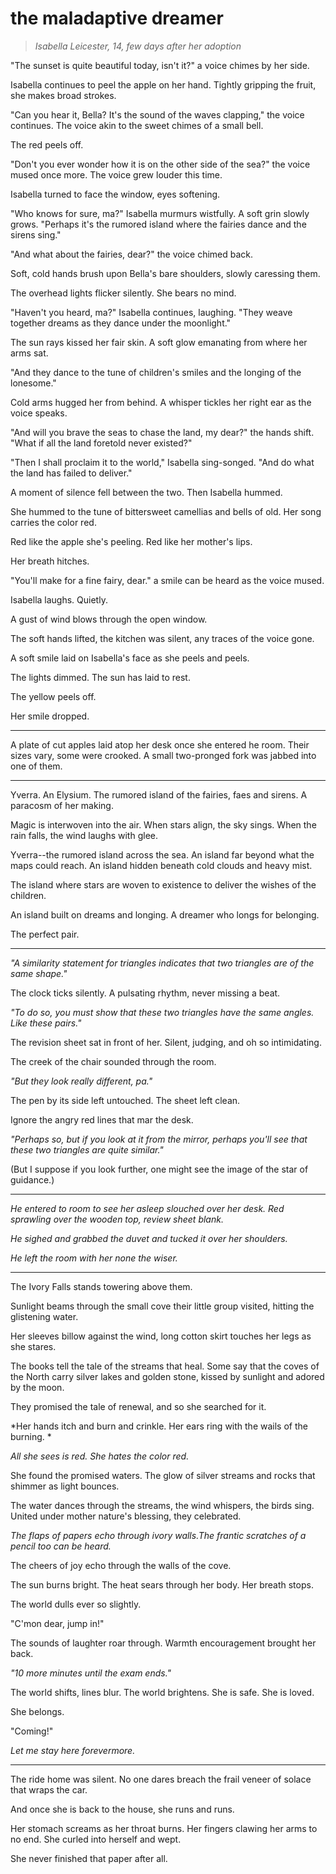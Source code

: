 # the maladaptive dreamer

> *Isabella Leicester, 14, few days after her adoption*



"The sunset is quite beautiful today, isn't it?" a voice chimes by her side.

Isabella continues to peel the apple on her hand. Tightly gripping the fruit, she makes broad strokes.

"Can you hear it, Bella? It's the sound of the waves clapping," the voice continues. The voice akin to the sweet chimes of a small bell.

The red peels off.

"Don't you ever wonder how it is on the other side of the sea?" the voice mused once more. The voice grew louder this time.

Isabella turned to face the window, eyes softening.

"Who knows for sure, ma?" Isabella murmurs wistfully. A soft grin slowly grows. "Perhaps it's the rumored island where the fairies dance and the sirens sing."

"And what about the fairies, dear?" the voice chimed back.

Soft, cold hands brush upon Bella's bare shoulders, slowly caressing them.

The overhead lights flicker silently. She bears no mind.

"Haven't you heard, ma?" Isabella continues, laughing. "They weave together dreams as they dance under the moonlight."

The sun rays kissed her fair skin. A soft glow emanating from where her arms sat.

"And they dance to the tune of children's smiles and the longing of the lonesome."

Cold arms hugged her from behind. A whisper tickles her right ear as the voice speaks.

"And will you brave the seas to chase the land, my dear?" the hands shift. "What if all the land foretold never existed?"

"Then I shall proclaim it to the world," Isabella sing-songed. "And do what the land has failed to deliver."

A moment of silence fell between the two. Then Isabella hummed.

She hummed to the tune of bittersweet camellias and bells of old. Her song carries the color red.

Red like the apple she's peeling. Red like her mother's lips.

Her breath hitches.

"You'll make for a fine fairy, dear." a smile can be heard as the voice mused.

Isabella laughs. Quietly.

A gust of wind blows through the open window.

The soft hands lifted, the kitchen was silent, any traces of the voice gone.

A soft smile laid on Isabella's face as she peels and peels.

The lights dimmed. The sun has laid to rest.

The yellow peels off.

Her smile dropped.



---



A plate of cut apples laid atop her desk once she entered he room. Their sizes vary, some were crooked. A small two-pronged fork was jabbed into one of them.



---



Yverra. An Elysium. The rumored island of the fairies, faes and sirens. A paracosm of her making.

Magic is interwoven into the air. When stars align, the sky sings. When the rain falls, the wind laughs with glee.

Yverra--the rumored island across the sea. An island far beyond what the maps could reach. An island hidden beneath cold clouds and heavy mist.

The island where stars are woven to existence to deliver the wishes of the children.

An island built on dreams and longing. A dreamer who longs for belonging.

The perfect pair.



---



*"A similarity statement for triangles indicates that two triangles are of the same shape."*

The clock ticks silently. A pulsating rhythm, never missing a beat.

*"To do so, you must show that these two triangles have the same angles. Like these pairs."*

The revision sheet sat in front of her. Silent, judging, and oh so intimidating.

The creek of the chair sounded through the room.

*"But they look really different, pa."*

The pen by its side left untouched. The sheet left clean.

Ignore the angry red lines that mar the desk.

*"Perhaps so, but if you look at it from the mirror, perhaps you'll see that these two triangles are quite similar."*

(But I suppose if you look further, one might see the image of the star of guidance.)



---



*He entered to room to see her asleep slouched over her desk. Red sprawling over the wooden top, review sheet blank.*

*He sighed and grabbed the duvet and tucked it over her shoulders.*

*He left the room with her none the wiser.*



---



The Ivory Falls stands towering above them.

Sunlight beams through the small cove their little group visited, hitting the glistening water.

Her sleeves billow against the wind, long cotton skirt touches her legs as she stares.

The books tell the tale of the streams that heal. Some say that the coves of the North carry silver lakes and golden stone, kissed by sunlight and adored by the moon.

They promised the tale of renewal, and so she searched for it.

*Her hands itch and burn and crinkle. Her ears ring with the wails of the burning. *

*All she sees is red. She hates the color red.*

She found the promised waters. The glow of silver streams and rocks that shimmer as light bounces.

The water dances through the streams, the wind whispers, the birds sing. United under mother nature's blessing, they celebrated.

*The flaps of papers echo through ivory walls.The frantic scratches of a pencil too can be heard.*

The cheers of joy echo through the walls of the cove.

The sun burns bright. The heat sears through her body. Her breath stops.

The world dulls ever so slightly.

"C'mon dear, jump in!"

The sounds of laughter roar through. Warmth encouragement brought her back.

*"10 more minutes until the exam ends."*

The world shifts, lines blur. The world brightens. She is safe. She is loved.

She belongs.

"Coming!"

*Let me stay here forevermore.*



---



The ride home was silent. No one dares breach the frail veneer of solace that wraps the car.

And once she is back to the house, she runs and runs.

Her stomach screams as her throat burns. Her fingers clawing her arms to no end. She curled into herself and wept.

She never finished that paper after all.



